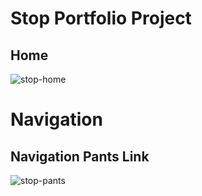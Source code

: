 # Stop Portfolio Project 
## Home
![stop-home](https://user-images.githubusercontent.com/51460153/152671630-1db39d57-f5b7-47fa-9182-c19abec5fdcf.png)

# Navigation
## Navigation Pants Link
![stop-pants](https://user-images.githubusercontent.com/51460153/152671685-ea244350-2f95-4eaa-9529-a8b35175ea08.png)



